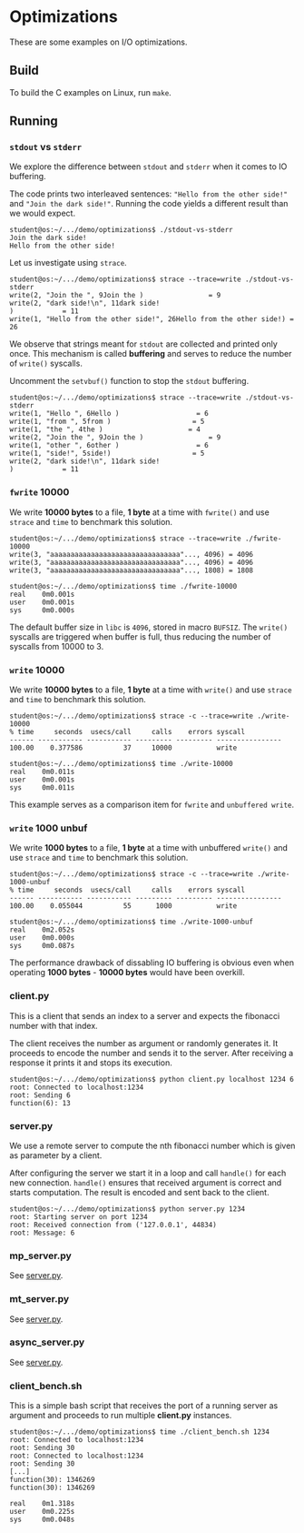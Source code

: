 # Optimizations

These are some examples on I/O optimizations.

## Build

To build the C examples on Linux, run `make`.

## Running

### `stdout` vs `stderr`

We explore the difference between `stdout` and `stderr` when it comes to IO buffering.

The code prints two interleaved sentences: `"Hello from the other side!"` and `"Join the dark side!"`.
Running the code yields a different result than we would expect.

```console
student@os:~/.../demo/optimizations$ ./stdout-vs-stderr
Join the dark side!
Hello from the other side!
```

Let us investigate using `strace`.

```console
student@os:~/.../demo/optimizations$ strace --trace=write ./stdout-vs-stderr
write(2, "Join the ", 9Join the )                = 9
write(2, "dark side!\n", 11dark side!
)            = 11
write(1, "Hello from the other side!", 26Hello from the other side!) = 26
```

We observe that strings meant for `stdout` are collected and printed only once.
This mechanism is called **buffering** and serves to reduce the number of `write()` syscalls.

Uncomment the `setvbuf()` function to stop the `stdout` buffering.

```console
student@os:~/.../demo/optimizations$ strace --trace=write ./stdout-vs-stderr
write(1, "Hello ", 6Hello )                   = 6
write(1, "from ", 5from )                    = 5
write(1, "the ", 4the )                     = 4
write(2, "Join the ", 9Join the )                = 9
write(1, "other ", 6other )                   = 6
write(1, "side!", 5side!)                    = 5
write(2, "dark side!\n", 11dark side!
)            = 11
```

### `fwrite` 10000

We write **10000 bytes** to a file, **1 byte** at a time with `fwrite()` and use `strace` and `time` to benchmark this solution.

```console
student@os:~/.../demo/optimizations$ strace --trace=write ./fwrite-10000
write(3, "aaaaaaaaaaaaaaaaaaaaaaaaaaaaaaaa"..., 4096) = 4096
write(3, "aaaaaaaaaaaaaaaaaaaaaaaaaaaaaaaa"..., 4096) = 4096
write(3, "aaaaaaaaaaaaaaaaaaaaaaaaaaaaaaaa"..., 1808) = 1808
```

```console
student@os:~/.../demo/optimizations$ time ./fwrite-10000 
real    0m0.001s
user    0m0.001s
sys     0m0.000s
```

The default buffer size in `libc` is `4096`, stored in macro `BUFSIZ`.
The `write()` syscalls are triggered when buffer is full, thus reducing the number of syscalls from 10000 to 3.

### `write` 10000

We write **10000 bytes** to a file, **1 byte** at a time with `write()` and use `strace` and `time` to benchmark this solution.

```console
student@os:~/.../demo/optimizations$ strace -c --trace=write ./write-10000
% time     seconds  usecs/call     calls    errors syscall
------ ----------- ----------- --------- --------- ----------------
100.00    0.377586          37     10000           write
```

```console
student@os:~/.../demo/optimizations$ time ./write-10000 
real    0m0.011s
user    0m0.001s
sys     0m0.011s
```

This example serves as a comparison item for `fwrite` and `unbuffered write`.

### `write` 1000 unbuf

We write **1000 bytes** to a file, **1 byte** at a time with unbuffered `write()` and use `strace` and `time` to benchmark this solution.

```console
student@os:~/.../demo/optimizations$ strace -c --trace=write ./write-1000-unbuf
% time     seconds  usecs/call     calls    errors syscall
------ ----------- ----------- --------- --------- ----------------
100.00    0.055044          55      1000           write
```

```console
student@os:~/.../demo/optimizations$ time ./write-1000-unbuf
real    0m2.052s
user    0m0.000s
sys     0m0.087s
```

The performance drawback of dissabling IO buffering is obvious even when operating **1000 bytes** - **10000 bytes** would have been overkill.

### client.py

This is a client that sends an index to a server and expects the fibonacci number with that index.

The client receives the number as argument or randomly generates it.
It proceeds to encode the number and sends it to the server.
After receiving a response it prints it and stops its execution.

```console
student@os:~/.../demo/optimizations$ python client.py localhost 1234 6
root: Connected to localhost:1234
root: Sending 6
function(6): 13
```

### server.py

We use a remote server to compute the nth fibonacci number which is given as parameter by a client.

After configuring the server we start it in a loop and call `handle()` for each new connection.
`handle()` ensures that received argument is correct and starts computation.
The result is encoded and sent back to the client.

```console
student@os:~/.../demo/optimizations$ python server.py 1234
root: Starting server on port 1234
root: Received connection from ('127.0.0.1', 44834)
root: Message: 6
```

### mp_server.py

See [server.py](#serverpy).

### mt_server.py

See [server.py](#serverpy).

### async_server.py

See [server.py](#serverpy).

### client_bench.sh

This is a simple bash script that receives the port of a running server as argument and proceeds to run multiple **client.py** instances.

```console
student@os:~/.../demo/optimizations$ time ./client_bench.sh 1234
root: Connected to localhost:1234
root: Sending 30
root: Connected to localhost:1234
root: Sending 30
[...]
function(30): 1346269
function(30): 1346269

real    0m1.318s
user    0m0.225s
sys     0m0.048s
```
